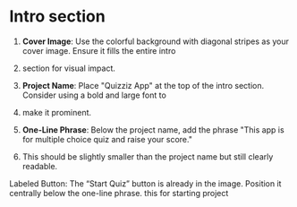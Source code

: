 # Intro section

1. **Cover Image**: Use the colorful background with diagonal stripes as your cover image. Ensure it fills the entire intro
2. section for visual impact.

3. **Project Name**: Place "Quizziz App" at the top of the intro section. Consider using a bold and large font to
4. make it prominent.

5. **One-Line Phrase**: Below the project name, add the phrase "This app is for multiple choice quiz and raise your score."
6.  This should be slightly smaller than the project name but still clearly readable.

Labeled Button: The “Start Quiz” button is already in the image. Position it centrally below the one-line phrase. 
this for starting project


#
